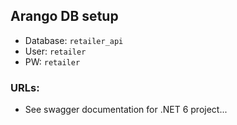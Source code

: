 ## Arango DB setup

* Database: `retailer_api`
* User: `retailer`
* PW: `retailer`

### URLs:

* See swagger documentation for .NET 6 project...

